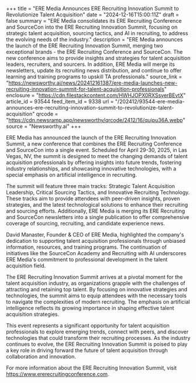+++
title = "ERE Media Announces ERE Recruiting Innovation Summit to Revolutionize Talent Acquisition"
date = "2024-12-16T15:00:11Z"
draft = false
summary = "ERE Media consolidates its ERE Recruiting Conference and SourceCon into the ERE Recruiting Innovation Summit, focusing on strategic talent acquisition, sourcing tactics, and AI in recruiting, to address the evolving needs of the industry."
description = "ERE Media announces the launch of the ERE Recruiting Innovation Summit, merging two exceptional brands - the ERE Recruiting Conference and SourceCon. The new conference aims to provide insights and strategies for talent acquisition leaders, recruiters, and sourcers. In addition, ERE Media will merge its newsletters, update its recruiting news distribution, and continue to offer learning and training programs to upskill TA professionals."
source_link = "https://newsworthy.ai/news/202412161387/ere-media-launches-new-recruiting-innovation-summit-for-talent-acquisition-professionals"
enclosure = "https://cdn.filestackcontent.com/HWHJOPX0RXSsyerBEvtX"
article_id = 93544
feed_item_id = 9338
url = "/202412/93544-ere-media-announces-ere-recruiting-innovation-summit-to-revolutionize-talent-acquisition"
qrcode = "https://cdn.newsramp.app/newsworthy/qrcode/2412/16/quipu36A.webp"
source = "Newsworthy.ai"
+++

<p>ERE Media has announced the launch of the ERE Recruiting Innovation Summit, a new conference that combines the ERE Recruiting Conference and SourceCon into a single event. Scheduled for April 29-30, 2025, in Las Vegas, NV, the summit is designed to meet the changing demands of talent acquisition professionals by offering insights into future trends, fostering industry relationships, and showcasing innovative technologies, with a special emphasis on artificial intelligence in recruiting.</p><p>The summit will feature three main tracks: Strategic Talent Acquisition Leadership, Critical Sourcing Tactics, and Innovative Recruiting Technology. These tracks aim to provide attendees with peer-driven insights, proven strategies, and the latest technological solutions to enhance their recruiting and sourcing efforts. Additionally, ERE Media is merging its ERE Recruiting and SourceCon newsletters into a single publication to offer comprehensive coverage of sourcing, recruiting, and candidate experience news.</p><p>David Manaster, Founder & CEO of ERE Media, highlighted the company's dedication to supporting talent acquisition professionals through unbiased information, resources, and training programs. The continuation of initiatives like the SourceCon Academy and Recruiting with AI underscores ERE Media's commitment to professional development in the talent acquisition field.</p><p>The ERE Recruiting Innovation Summit arrives at a pivotal moment for the talent acquisition industry, as organizations grapple with the challenges of attracting and retaining top talent. By focusing on innovative strategies and technologies, the summit aims to equip attendees with the necessary tools to navigate the complexities of modern recruiting. The emphasis on artificial intelligence reflects its growing importance in shaping effective talent acquisition strategies.</p><p>This event represents a significant opportunity for talent acquisition professionals to explore emerging trends, connect with peers, and discover technologies that could transform their recruiting processes. As the industry continues to evolve, the ERE Recruiting Innovation Summit is poised to play a key role in driving forward the future of talent acquisition through collaboration and innovation.</p><p>For more information about the ERE Recruiting Innovation Summit, visit <a href='https://www.ererecruitingconference.com' rel='nofollow' target='_blank'>https://www.ererecruitingconference.com</a>.</p>